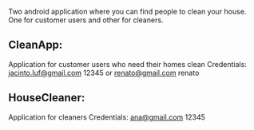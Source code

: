 Two android application where you can find people to clean your house. One for customer users and other for cleaners.

## CleanApp:
Application for customer users who need their homes clean 
  Credentials:
  jacinto.luf@gmail.com
  12345
  or
  renato@gmail.com
  renato

## HouseCleaner:
Application for cleaners
  Credentials:
  ana@gmail.com
  12345


